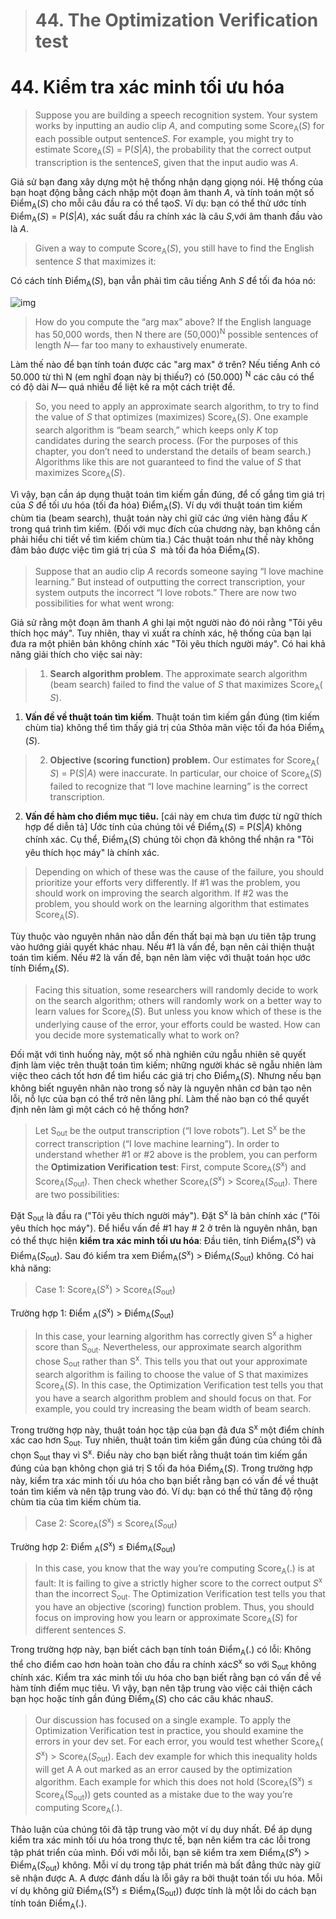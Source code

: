 > # 44. The Optimization Verification test

# 44. Kiểm tra xác minh tối ưu hóa

> Suppose you are building a speech recognition system. Your system works by inputting an audio clip ​*A*,​ and computing some Score​<sub>A​</sub>(​*S*) for each possible output sentence ​*S​*. For example, you might try to estimate Score​<sub>A​</sub>(​*S*) = P(​*S​*|​*A​*), the probability that the correct output transcription is the sentence ​*S*,​ given that the input audio was *​A*.

Giả sử bạn đang xây dựng một hệ thống nhận dạng giọng nói. Hệ thống của bạn hoạt động bằng cách nhập một đoạn âm thanh ​*A*,​ và tính toán một số Điểm​<sub>A​</sub>(​*S*) cho mỗi câu đầu ra có thể tạo ​*S​*. Ví dụ: bạn có thể thử ước tính Điểm​<sub>A​</sub>(​*S*) = P(​*S​*|​*A​*), xác suất đầu ra chính xác là câu ​*S*,​ với âm thanh đầu vào là *​A*.

> Given a way to compute Score​<sub>A​</sub>(​*S*), you still have to find the English sentence ​*S* that maximizes it:

Có cách tính Điểm​<sub>A​</sub>(​*S*), bạn vẫn phải tìm câu tiếng Anh *S* để tối đa hóa nó:

![img](../imgs/C44_01.png)

> How do you compute the “arg max” above? If the English language has 50,000 words, then N​
> there are (50,000)​<sup>N</sup> possible sentences of length ​*N*—​ far too many to exhaustively enumerate.

Làm thế nào để bạn tính toán được các "arg max" ở trên? Nếu tiếng Anh có 50.000 từ thì N (em nghĩ đoạn này bị thiếu?)
có (50.000) ​<sup>N</sup> các câu có thể có độ dài ​*N*—​ quá nhiều để liệt kê ra một cách triệt để.

> So, you need to apply an approximate search algorithm, to try to find the value of ​*S* that
> optimizes (maximizes) Score​<sub>A​</sub>(​*S*). One example search algorithm is “beam search,” which keeps only ​*K* top candidates during the search process. (For the purposes of this chapter, you don’t need to understand the details of beam search.) Algorithms like this are not guaranteed to find the value of ​*S* ​that maximizes Score​<sub>A​</sub>(​*S*).

Vì vậy, bạn cần áp dụng thuật toán tìm kiếm gần đúng, để cố gắng tìm giá trị của ​*S* để tối ưu hóa (tối đa hóa) Điểm​<sub>A​</sub>(​*S*). Ví dụ với thuật toán tìm kiếm chùm tia (beam search), thuật toán này chỉ giữ các ứng viên hàng đầu ​*K* trong quá trình tìm kiếm. (Đối với mục đích của chương này, bạn không cần phải hiểu chi tiết về tìm kiếm chùm tia.) Các thuật toán như thế này không đảm bảo được việc tìm giá trị của ​*S* ​ mà tối đa hóa Điểm​<sub>A​</sub>(​*S*).

> Suppose that an audio clip ​*A​* records someone saying “I love machine learning.” But instead of outputting the correct transcription, your system outputs the incorrect “I love robots.” There are now two possibilities for what went wrong:

Giả sử rằng một đoạn âm thanh ​*A​* ghi lại một người nào đó nói rằng "Tôi yêu thích học máy". Tuy nhiên, thay vì xuất ra chính xác, hệ thống của bạn lại đưa ra một phiên bản không chính xác "Tôi yêu thích người máy". Có hai khả năng giải thích cho việc sai này:

> 1. **Search algorithm problem​**. The approximate search algorithm (beam search) failed to find the value of ​*S​* that maximizes Score​<sub>A​</sub>(​*S*).

1. **Vấn đề về thuật toán tìm kiếm​**. Thuật toán tìm kiếm gần đúng (tìm kiếm chùm tia) không thể tìm thấy giá trị của ​*S​* thỏa mãn việc tối đa hóa Điểm​<sub>A​</sub>(​*S*).

> 2. **Objective (scoring function) problem.**​ Our estimates for Score​<sub>A​</sub>(​*S*) = P(​*S​*|​*A​*) were inaccurate. In particular, our choice of Score​<sub>A​</sub>(​*S*) failed to recognize that “I love machine learning” is the correct transcription.

2. **Vấn đề hàm cho điểm mục tiêu.** [cái này em chưa tìm được từ ngữ thích hợp để diễn tả] Ước tính của chúng tôi về Điểm​<sub>A​</sub>(​*S*) = P(​*S​*|​*A​*) không chính xác. Cụ thể, Điểm​<sub>A​</sub>(​*S*) chúng tôi chọn đã không thể nhận ra "Tôi yêu thích học máy" là chính xác.

> Depending on which of these was the cause of the failure, you should prioritize your efforts
> very differently. If #1 was the problem, you should work on improving the search algorithm.
> If #2 was the problem, you should work on the learning algorithm that estimates Score​<sub>A​</sub>(​*S*).

Tùy thuộc vào nguyên nhân nào dẫn đến thất bại mà bạn ưu tiên tập trung vào hướng giải quyết khác nhau. Nếu #1 là vấn đề, bạn nên cải thiện thuật toán tìm kiếm. Nếu #2 là vấn đề, bạn nên làm việc với thuật toán học ước tính Điểm​<sub>A​</sub>(​*S*).

> Facing this situation, some researchers will randomly decide to work on the search algorithm; others will randomly work on a better way to learn values for Score​<sub>A​</sub>(​*S*). But unless you know which of these is the underlying cause of the error, your efforts could be
> wasted. How can you decide more systematically what to work on?
 
Đối mặt với tình huống này, một số nhà nghiên cứu ngẫu nhiên sẽ quyết định làm việc trên thuật toán tìm kiếm; những người khác sẽ ngẫu nhiên làm việc theo cách tốt hơn để tìm hiểu các giá trị cho Điểm​<sub>A​</sub>(​*S*). Nhưng nếu bạn không biết nguyên nhân nào trong số này là nguyên nhân cơ bản tạo nên lỗi, nỗ lực của bạn có thể trở nên lãng phí. Làm thế nào bạn có thể quyết định nên làm gì một cách có hệ thống hơn?

> Let S​<sub>out</sub> be the output transcription (“I love robots”). Let S<sup>x</sup> be the correct transcription (“I love machine learning”). In order to understand whether #1 or #2 above is the problem, you can perform the ​**Optimization Verification test​**: First, compute Score​<sub>A​</sub>(​*S*<sup>x</sup>) and Score​<sub>A​</sub>(​*S*<sub>out</sub>). Then check whether Score​<sub>A​</sub>(​*S*<sup>x</sup>) > Score​<sub>A​</sub>(​*S*<sub>out</sub>). There are two possibilities:

Đặt S​<sub>out</sub> là đầu ra ("Tôi yêu thích người máy"). Đặt S<sup>x</sup> là bản chính xác ("Tôi yêu thích học máy"). Để hiểu vấn đề #1 hay # 2 ở trên là nguyên nhân, bạn có thể thực hiện **kiểm tra xác minh tối ưu hóa**: Đầu tiên, tính Điểm​<sub>A​</sub>(​*S*<sup>x</sup>) và Điểm​<sub>A​</sub>(​*S*<sub>out</sub>). Sau đó kiểm tra xem Điểm​<sub>A​</sub>(​*S*<sup>x</sup>) > Điểm​<sub>A​</sub>(​*S*<sub>out</sub>) không. Có hai khả năng:

> Case 1: Score​<sub>A​</sub>(​*S*<sup>x</sup>) > Score​<sub>A​</sub>(​*S*<sub>out</sub>)

Trường hợp 1: Điểm ​<sub>A​</sub>(​*S*<sup>x</sup>) > Điểm ​<sub>A​</sub>(​*S*<sub>out</sub>)

> In this case, your learning algorithm has correctly given S<sup>x</sup> a higher score than S​<sub>out</sub>.​ Nevertheless, our approximate search algorithm chose S​<sub>out</sub> rather than S<sup>x</sup>. This tells you that out ​your approximate search algorithm is failing to choose the value of S that maximizes Score​<sub>A​</sub>(​*S*). In this case, the Optimization Verification test tells you that you have a search algorithm problem and should focus on that. For example, you could try increasing the beam width of beam search.

Trong trường hợp này, thuật toán học tập của bạn đã đưa S<sup>x</sup> một điểm chính xác cao hơn S​<sub>out</sub>.​ Tuy nhiên, thuật toán tìm kiếm gần đúng của chúng tôi đã chọn S​<sub>out</sub> thay vì S<sup>x</sup>. Điều này cho bạn biết rằng thuật toán tìm kiếm gần đúng của bạn không chọn giá trị S tối đa hóa Điểm​<sub>A​</sub>(​*S*). Trong trường hợp này, kiểm tra xác minh tối ưu hóa cho bạn biết rằng bạn có vấn đề về thuật toán tìm kiếm và nên tập trung vào đó. Ví dụ: bạn có thể thử tăng độ rộng chùm tia của tìm kiếm chùm tia.

> Case 2: Score​<sub>A​</sub>(​*S*<sup>x</sup>) ≤ Score​<sub>A​</sub>(​*S*<sub>out</sub>)

Trường hợp 2: Điểm ​<sub>A​</sub>(​*S*<sup>x</sup>) ≤ Điểm ​<sub>A​</sub>(​*S*<sub>out</sub>)

> In this case, you know that the way you’re computing Score​<sub>A​</sub>(.) is at fault: It is failing to give a strictly higher score to the correct output ​*S*<sup>x</sup> than the incorrect ​S​<sub>out</sub>. The Optimization Verification test tells you that you have an objective (scoring) function problem. Thus, you should focus on improving how you learn or approximate Score​<sub>A​</sub>(​*S*) for different sentences ​*S​*.

Trong trường hợp này, bạn biết cách bạn tính toán Điểm​<sub>A​</sub>(.) có lỗi: Không thể cho điểm cao hơn hoàn toàn cho đầu ra chính xác ​*S*<sup>x</sup> so với ​S​<sub>out</sub> không chính xác. Kiểm tra xác minh tối ưu hóa cho bạn biết rằng bạn có vấn đề về hàm tính điểm mục tiêu. Vì vậy, bạn nên tập trung vào việc cải thiện cách bạn học hoặc tính gần đúng Điểm​<sub>A​</sub>(​*S*) cho các câu khác nhau ​*S​*.

> Our discussion has focused on a single example. To apply the Optimization Verification test in practice, you should examine the errors in your dev set. For each error, you would test whether Score​<sub>A​</sub>(​*S*<sup>x</sup>) > Score​<sub>A​</sub>(​*S*<sub>out</sub>). Each dev example for which this inequality holds will get A​ A​ out​ marked as an error caused by the optimization algorithm. Each example for which this does not hold (Score​<sub>A​</sub>(​S<sup>x</sup>) ≤ Score​<sub>A​</sub>(​S<sub>out</sub>)) gets counted as a mistake due to the way you’re computing Score​<sub>A​</sub>(.).

Thảo luận của chúng tôi đã tập trung vào một ví dụ duy nhất. Để áp dụng kiểm tra xác minh tối ưu hóa trong thực tế, bạn nên kiểm tra các lỗi trong tập phát triển của mình. Đối với mỗi lỗi, bạn sẽ kiểm tra xem Điểm​<sub>A​</sub>(​*S*<sup>x</sup>) > Điểm​<sub>A​</sub>(​*S*<sub>out</sub>) không. Mỗi ví dụ trong tập phát triển mà bất đẳng thức này giữ sẽ nhận được A​. A​ được đánh dấu là lỗi gây ra bởi thuật toán tối ưu hóa. Mỗi ví dụ không giữ Điểm​<sub>A​</sub>(​S<sup>x</sup>) ≤ Điểm​<sub>A​</sub>(​S<sub>out</sub>)) được tính là một lỗi do cách bạn tính toán Điểm​<sub>A​</sub>(.).
